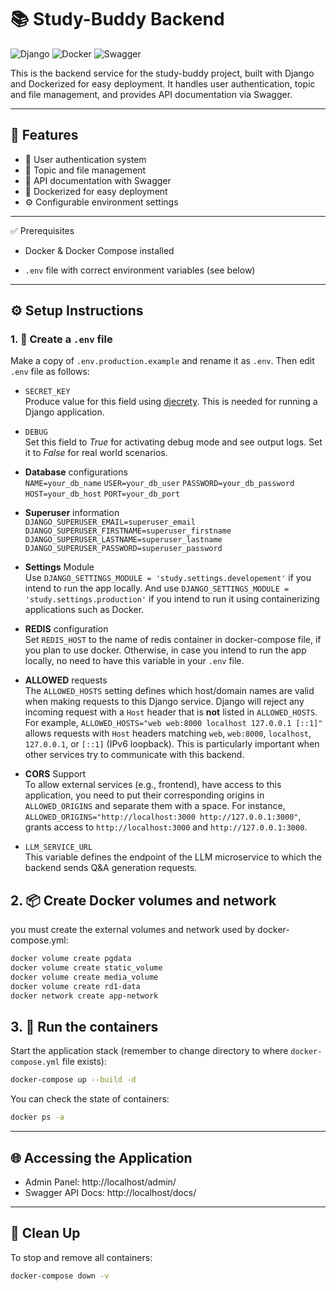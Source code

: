 # 📚 Study-Buddy Backend

![Django](https://img.shields.io/badge/Django-092E20?style=for-the-badge&logo=django&logoColor=white)
![Docker](https://img.shields.io/badge/Docker-2496ED?style=for-the-badge&logo=docker&logoColor=white)
![Swagger](https://img.shields.io/badge/Swagger-85EA2D?style=for-the-badge&logo=swagger&logoColor=black)

This is the backend service for the study-buddy project, built with Django and Dockerized for easy deployment. It handles user authentication, topic and file management, and provides API documentation via Swagger.

---

## 🚀 Features

- 🔐 User authentication system
- 📂 Topic and file management
- 📝 API documentation with Swagger
- 🐳 Dockerized for easy deployment
- ⚙️ Configurable environment settings

---

✅ Prerequisites

- Docker & Docker Compose installed

- `.env` file with correct environment variables (see below)

---

## ⚙️ Setup Instructions

### 1. 🔐 Create a `.env` file

Make a copy of `.env.production.example` and rename it as `.env`. Then edit `.env` file as follows:

- `SECRET_KEY`  
  Produce value for this field using [djecrety](https://djecrety.ir/). This is needed for running a Django application.

- `DEBUG`  
  Set this field to _True_ for activating debug mode and see output logs. Set it to _False_ for real world scenarios.

- **Database** configurations  
  `NAME=your_db_name`
  `USER=your_db_user`
  `PASSWORD=your_db_password`
  `HOST=your_db_host`
  `PORT=your_db_port`

- **Superuser** information  
  `DJANGO_SUPERUSER_EMAIL=superuser_email`
  `DJANGO_SUPERUSER_FIRSTNAME=superuser_firstname`
  `DJANGO_SUPERUSER_LASTNAME=superuser_lastname`
  `DJANGO_SUPERUSER_PASSWORD=superuser_password`

- **Settings** Module  
  Use `DJANGO_SETTINGS_MODULE = 'study.settings.developement'` if you intend to run the app locally. And use `DJANGO_SETTINGS_MODULE = 'study.settings.production'` if you intend to run it using containerizing applications such as Docker.

- **REDIS** configuration  
  Set `REDIS_HOST` to the name of redis container in docker-compose file, if you plan to use docker. Otherwise, in case you intend to run the app locally, no need to have this variable in your `.env` file.

- **ALLOWED** requests  
  The `ALLOWED_HOSTS` setting defines which host/domain names are valid when making requests to this Django service. Django will reject any incoming request with a `Host` header that is **not** listed in `ALLOWED_HOSTS`. For example, `ALLOWED_HOSTS="web web:8000 localhost 127.0.0.1 [::1]"` allows requests with `Host` headers matching `web`, `web:8000`, `localhost`, `127.0.0.1`, or `[::1]` (IPv6 loopback). This is particularly important when other services try to communicate with this backend.

- **CORS** Support  
  To allow external services (e.g., frontend), have access to this application, you need to put their corresponding origins in `ALLOWED_ORIGINS` and separate them with a space. For instance, `ALLOWED_ORIGINS="http://localhost:3000 http://127.0.0.1:3000"`, grants access to `http://localhost:3000` and `http://127.0.0.1:3000`.

- `LLM_SERVICE_URL`  
  This variable defines the endpoint of the LLM microservice to which the backend sends Q&A generation requests.

## 2. 📦 Create Docker volumes and network

you must create the external volumes and network used by docker-compose.yml:

```bash
docker volume create pgdata
docker volume create static_volume
docker volume create media_volume
docker volume create rd1-data
docker network create app-network
```

## 3. 🚀 Run the containers

Start the application stack (remember to change directory to where `docker-compose.yml` file exists):

```bash
docker-compose up --build -d
```

You can check the state of containers:

```bash
docker ps -a
```

---

## 🌐 Accessing the Application

- Admin Panel: http://localhost/admin/
- Swagger API Docs: http://localhost/docs/

---

## 🧹 Clean Up

To stop and remove all containers:

```bash
docker-compose down -v
```
